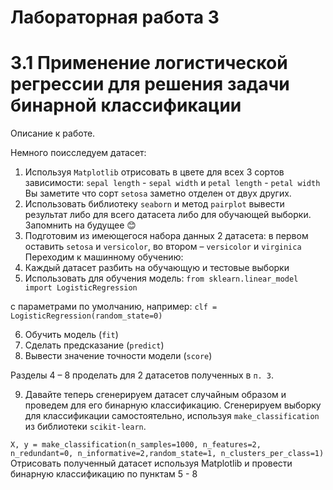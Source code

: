 # Лабораторная работа 3
# 3.1 Применение логистической регрессии для решения задачи бинарной классификации
Описание к работе.

Немного поисследуем датасет:
1.	Используя ```Matplotlib``` отрисовать в цвете для всех 3 сортов зависимости: ```sepal length```  - ```sepal width``` и ```petal length```  - ```petal width```
Вы заметите что сорт ```setosa``` заметно отделен от двух других.
2.	Использовать библиотеку ```seaborn``` и метод ```pairplot``` вывести результат либо для всего датасета либо для обучающей выборки. Запомнить на будущее 😊
3.	Подготовим из имеющегося набора данных 2 датасета: в первом оставить ```setosa``` и ```versicolor```, во втором – ```versicolor``` и  ```virginica```  
Переходим к машинному обучению:
4.	Каждый датасет разбить на обучающую и тестовые выборки
5.	Использовать для обучения модель: 
```from sklearn.linear_model import LogisticRegression```

с параметрами по умолчанию, например:
```clf = LogisticRegression(random_state=0)```

6.	Обучить модель (```fit```)
7.	Сделать предсказание (```predict```)
8.	Вывести значение точности модели (```score```)

Разделы 4 – 8 проделать для 2 датасетов полученных  в ```п. 3```.

9.	Давайте  теперь сгенерируем датасет случайным образом и проведем для его бинарную классификацию.
Сгенерируем выборку для классификации самостоятельно, используя ```make_classification``` из библиотеки ```scikit-learn```.

```X, y = make_classification(n_samples=1000, n_features=2, n_redundant=0, n_informative=2,random_state=1, n_clusters_per_class=1)```
Отрисовать полученный датасет используя Matplotlib и провести бинарную классификацию по пунктам 5 - 8


